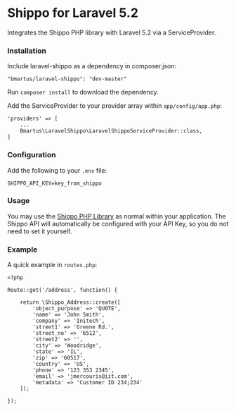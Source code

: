 Shippo for Laravel 5.2
==============

Integrates the Shippo PHP library with Laravel 5.2 via a ServiceProvider.

### Installation

Include laravel-shippo as a dependency in composer.json:

~~~
"bmartus/laravel-shippo": "dev-master"
~~~

Run `composer install` to download the dependency.

Add the ServiceProvider to your provider array within `app/config/app.php`:

~~~
'providers' => [
    ...
    Bmartus\LaravelShippo\LaravelShippoServiceProvider::class,
]
~~~

### Configuration

Add the following to your `.env` file:
~~~
SHIPPO_API_KEY=key_from_shippo
~~~

### Usage

You may use the [Shippo PHP Library](https://github.com/goshippo/shippo-php-client) as normal within your application. The Shippo API will automatically be configured with your API Key, so you do not need to set it yourself.

### Example

A quick example in `routes.php`: 
~~~
<?php

Route::get('/address', function() {

    return \Shippo_Address::create([
        'object_purpose' => 'QUOTE',
        'name' => 'John Smith',
        'company' => 'Initech',
        'street1' => 'Greene Rd.',
        'street_no' => '6512',
        'street2' => '',
        'city' => 'Woodridge',
        'state' => 'IL',
        'zip' => '60517',
        'country' => 'US',
        'phone' => '123 353 2345',
        'email' => 'jmercouris@iit.com',
        'metadata' => 'Customer ID 234;234'
    ]);

});

~~~
